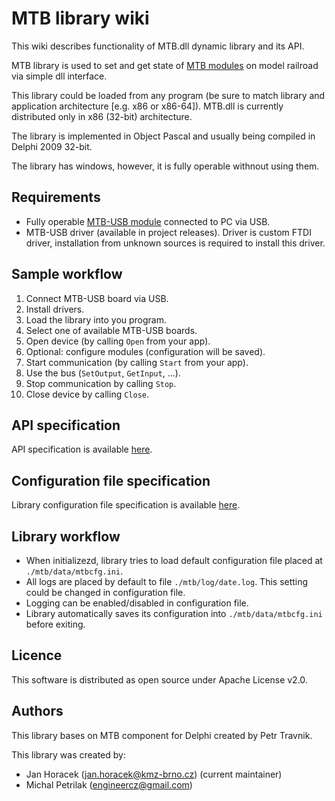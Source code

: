 # MTB library wiki

This wiki describes functionality of MTB.dll dynamic library and its API.

MTB library is used to set and get state of [MTB modules](http://mtb.kmz-brno.cz)
on model railroad via simple dll interface.

This library could be loaded from any program (be sure to match library and
application architecture [e.g. x86 or x86-64]). MTB.dll is currently distributed
only in x86 (32-bit) architecture.

The library is implemented in Object Pascal and usually being compiled in
Delphi 2009 32-bit.

The library has windows, however, it is fully operable withnout using them.

## Requirements

 * Fully operable [MTB-USB module](http://mtb.kmz-brno.cz/modul_usb.htm)
   connected to PC via USB.
 * MTB-USB driver (available in project releases). Driver is custom FTDI driver,
   installation from unknown sources is required to install this driver.

## Sample workflow

 1.  Connect MTB-USB board via USB.
 2.  Install drivers.
 3.  Load the library into you program.
 4.  Select one of available MTB-USB boards.
 5.  Open device (by calling `Open` from your app).
 6.  Optional: configure modules (configuration will be saved).
 7.  Start communication (by calling `Start` from your app).
 8.  Use the bus (`SetOutput`, `GetInput`, ...).
 9.  Stop communication by calling `Stop`.
 10. Close device by calling `Close`.

## API specification

API specification is available [here](api-specs).

## Configuration file specification

Library configuration file specification is available [here](config).

## Library workflow

 * When initializezd, library tries to load default configuration file
   placed at `./mtb/data/mtbcfg.ini`.
 * All logs are placed by default to file `./mtb/log/date.log`. This setting
   could be changed in configuration file.
 * Logging can be enabled/disabled in configuration file.
 * Library automatically saves its configuration into `./mtb/data/mtbcfg.ini`
   before exiting.

## Licence

This software is distributed as open source under Apache License v2.0.

## Authors

This library bases on MTB component for Delphi created by Petr Travnik.

This library was created by:
 * Jan Horacek (jan.horacek@kmz-brno.cz) (current maintainer)
 * Michal Petrilak (engineercz@gmail.com)
